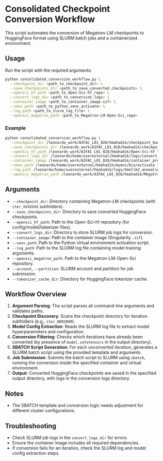 # Consolidated Checkpoint Conversion Workflow

This script automates the conversion of Megatron-LM checkpoints to HuggingFace format using SLURM batch jobs and a containerized environment.

## Usage

Run the script with the required arguments:

```bash
python consolidated_conversion_workflow.py \
  --checkpoint_dir <path_to_checkpoint_dir> \
  --save_checkpoints_dir <path_to_save_converted_checkpoints> \
  --opensci_hf_path <path_to_Open-Sci-hf_repo> \
  --convert_logs_dir <path_to_conversion_logs> \
  --container_image <path_to_container_image.sif> \
  --venv_path <path_to_python_venv_activate> \
  --log_path <path_to_slurm_log_file> \
  --opensci_megatron_path <path_to_Megatron-LM-Open-Sci_repo>
```

### Example

```bash
python consolidated_conversion_workflow.py \
  --checkpoint_dir /leonardo_work/AIFAC_L01_028/hmahadik/checkpoint_backup/nemotron-cc-hq/open-sci-ref_model-0.13b_data-Nemotron-cc-2024-HQ-real-synth-mix_tokenizer-GPT-NeoX_samples-300B_global_bs-1008_context-4096_schedule-WSD_lr-4e-3_warmup-25000_machine-LEONARDO_14467405/checkpoints/torch/ \
  --save_checkpoints_dir /leonardo_work/AIFAC_L01_028/hmahadik/checkpoint_backup/nemotron-cc-hq/open-sci-ref_model-0.13b_data-Nemotron-cc-2024-HQ-real-synth-mix_tokenizer-GPT-NeoX_samples-300B_global_bs-1008_context-4096_schedule-WSD_lr-4e-3_warmup-25000_machine-LEONARDO_14467405/checkpoints/ \
  --opensci_hf_path /leonardo_work/AIFAC_L01_028/hmahadik/Open-Sci-hf \
  --convert_logs_dir /leonardo/home/userexternal/hmahadik/logs/convert_logs \
  --container_image /leonardo_work/AIFAC_L01_028/hmahadik/container_pretraining_megatron.sif \
  --venv_path /leonardo/home/userexternal/hmahadik/myenv/bin/activate \
  --log_path /leonardo/home/userexternal/hmahadik/logs/Smollm2_annealing/actual_run.out \
  --opensci_megatron_path /leonardo_work/AIFAC_L01_028/hmahadik/Megatron-LM-Open-Sci
```

## Arguments
- `--checkpoint_dir`: Directory containing Megatron-LM checkpoints (with `iter_XXXXXXX` subfolders).
- `--save_checkpoints_dir`: Directory to save converted HuggingFace checkpoints.
- `--opensci_hf_path`: Path to the Open-Sci-hf repository (for config/model/tokenizer files).
- `--convert_logs_dir`: Directory to store SLURM job logs for conversion.
- `--container_image`: Path to the container image (Singularity `.sif`).
- `--venv_path`: Path to the Python virtual environment activation script.
- `--log_path`: Path to the SLURM log file containing model training arguments.
- `--opensci_megatron_path`: Path to the Megatron-LM-Open-Sci repository.
- `--account`, `--partition`: SLURM account and partition for job submission.
- `--tokenizer_cache_dir`: Directory for HuggingFace tokenizer cache.

## Workflow Overview
1. **Argument Parsing**: The script parses all command-line arguments and validates paths.
2. **Checkpoint Discovery**: Scans the checkpoint directory for iteration subfolders (e.g., `iter_0002000`).
3. **Model Config Extraction**: Reads the SLURM log file to extract model hyperparameters and configuration.
4. **Conversion Filtering**: Checks which iterations have already been converted (by presence of `model.safetensors` in the output directory).
5. **SBATCH Script Generation**: For each unconverted iteration, generates a SLURM batch script using the provided template and arguments.
6. **Job Submission**: Submits the batch script to SLURM using `sbatch`, running the conversion inside the specified container and virtual environment.
7. **Output**: Converted HuggingFace checkpoints are saved in the specified output directory, with logs in the conversion logs directory.

## Notes
- The SBATCH template and conversion logic needs adjustment for different cluster configurations.

## Troubleshooting
- Check SLURM job logs in the `convert_logs_dir` for errors.
- Ensure the container image includes all required dependencies.
- If conversion fails for an iteration, check the SLURM log and model config extraction steps.
